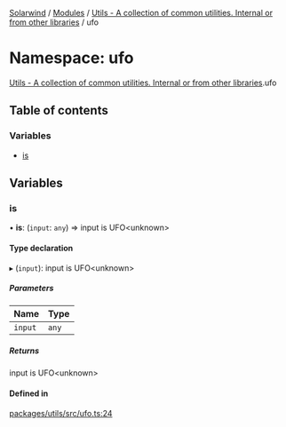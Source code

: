 [Solarwind](../README.md) / [Modules](../modules.md) / [Utils - A collection of common utilities. Internal or from other libraries](Utils___A_collection_of_common_utilities__Internal_or_from_other_libraries.md) / ufo

# Namespace: ufo

[Utils - A collection of common utilities. Internal or from other libraries](Utils___A_collection_of_common_utilities__Internal_or_from_other_libraries.md).ufo

## Table of contents

### Variables

- [is](Utils___A_collection_of_common_utilities__Internal_or_from_other_libraries.ufo.md#is)

## Variables

### is

• **is**: (`input`: `any`) => input is UFO<unknown\>

#### Type declaration

▸ (`input`): input is UFO<unknown\>

##### Parameters

| Name | Type |
| :------ | :------ |
| `input` | `any` |

##### Returns

input is UFO<unknown\>

#### Defined in

[packages/utils/src/ufo.ts:24](https://github.com/antoniopresto/darch/blob/c5cd1c8/packages/utils/src/ufo.ts#L24)
